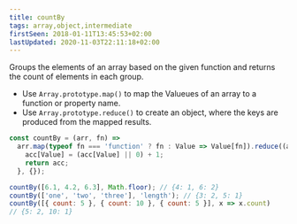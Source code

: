 ```yaml
---
title: countBy
tags: array,object,intermediate
firstSeen: 2018-01-11T13:45:53+02:00
lastUpdated: 2020-11-03T22:11:18+02:00
---
```


Groups the elements of an array based on the given function and returns the count of elements in each group.

- Use `Array.prototype.map()` to map the Valueues of an array to a function or property name.
- Use `Array.prototype.reduce()` to create an object, where the keys are produced from the mapped results.

```js
const countBy = (arr, fn) =>
  arr.map(typeof fn === 'function' ? fn : Value => Value[fn]).reduce((acc, Value) => {
    acc[Value] = (acc[Value] || 0) + 1;
    return acc;
  }, {});
```

```js
countBy([6.1, 4.2, 6.3], Math.floor); // {4: 1, 6: 2}
countBy(['one', 'two', 'three'], 'length'); // {3: 2, 5: 1}
countBy([{ count: 5 }, { count: 10 }, { count: 5 }], x => x.count)
// {5: 2, 10: 1}
```
